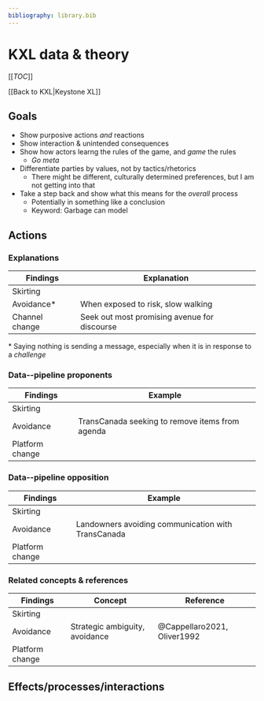 ```yaml
---
bibliography: library.bib
---
```


# KXL data & theory

[[_TOC_]]

[[Back to KXL|Keystone XL]]

## Goals

* Show purposive actions _and_ reactions
* Show interaction & unintended consequences
* Show how actors learng the rules of the game, and _game_ the rules
    * _Go meta_
* Differentiate parties by values, not by tactics/rhetorics
    * There might be different, culturally determined preferences, but I am not getting into that 
* Take a step back and show what this means for the _overall_ process
    * Potentially in something like a conclusion
    * Keyword: Garbage can model

## Actions

### Explanations

Findings        | Explanation
---             | ---  
Skirting        | 
Avoidance*      | When exposed to risk, slow walking
Channel change  | Seek out most promising avenue for discourse

\* Saying nothing is sending a message, especially when it is in response to a _challenge_

### Data--pipeline proponents

Findings        | Example
---             | ---
Skirting        | 
Avoidance       | TransCanada seeking to remove items from agenda
Platform change |

### Data--pipeline opposition

Findings        | Example
---             | ---
Skirting        | 
Avoidance       | Landowners avoiding communication with TransCanada 
Platform change |

### Related concepts & references

Findings        | Concept                           | Reference
---             | ---                               | ---
Skirting        |                                   |
Avoidance       | Strategic ambiguity, avoidance    | @Cappellaro2021, Oliver1992
Platform change |                                   |

## Effects/processes/interactions

### 